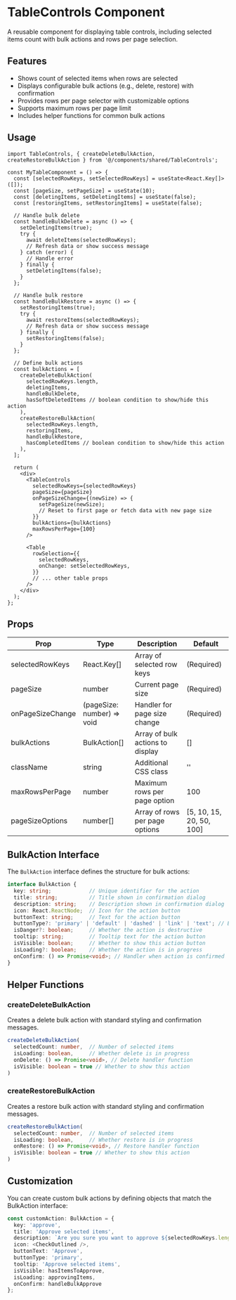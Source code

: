 # TableControls Component

A reusable component for displaying table controls, including selected items count with bulk actions and rows per page selection.

## Features

- Shows count of selected items when rows are selected
- Displays configurable bulk actions (e.g., delete, restore) with confirmation
- Provides rows per page selector with customizable options
- Supports maximum rows per page limit
- Includes helper functions for common bulk actions

## Usage

```tsx
import TableControls, { createDeleteBulkAction, createRestoreBulkAction } from '@/components/shared/TableControls';

const MyTableComponent = () => {
  const [selectedRowKeys, setSelectedRowKeys] = useState<React.Key[]>([]);
  const [pageSize, setPageSize] = useState(10);
  const [deletingItems, setDeletingItems] = useState(false);
  const [restoringItems, setRestoringItems] = useState(false);
  
  // Handle bulk delete
  const handleBulkDelete = async () => {
    setDeletingItems(true);
    try {
      await deleteItems(selectedRowKeys);
      // Refresh data or show success message
    } catch (error) {
      // Handle error
    } finally {
      setDeletingItems(false);
    }
  };
  
  // Handle bulk restore
  const handleBulkRestore = async () => {
    setRestoringItems(true);
    try {
      await restoreItems(selectedRowKeys);
      // Refresh data or show success message
    } finally {
      setRestoringItems(false);
    }
  };
  
  // Define bulk actions
  const bulkActions = [
    createDeleteBulkAction(
      selectedRowKeys.length,
      deletingItems,
      handleBulkDelete,
      hasSoftDeletedItems // boolean condition to show/hide this action
    ),
    createRestoreBulkAction(
      selectedRowKeys.length, 
      restoringItems,
      handleBulkRestore,
      hasCompletedItems // boolean condition to show/hide this action
    ),
  ];
  
  return (
    <div>
      <TableControls
        selectedRowKeys={selectedRowKeys}
        pageSize={pageSize}
        onPageSizeChange={(newSize) => {
          setPageSize(newSize);
          // Reset to first page or fetch data with new page size
        }}
        bulkActions={bulkActions}
        maxRowsPerPage={100}
      />
      
      <Table
        rowSelection={{
          selectedRowKeys,
          onChange: setSelectedRowKeys,
        }}
        // ... other table props
      />
    </div>
  );
};
```

## Props

| Prop | Type | Description | Default |
|------|------|-------------|---------|
| selectedRowKeys | React.Key[] | Array of selected row keys | (Required) |
| pageSize | number | Current page size | (Required) |
| onPageSizeChange | (pageSize: number) => void | Handler for page size change | (Required) |
| bulkActions | BulkAction[] | Array of bulk actions to display | [] |
| className | string | Additional CSS class | '' |
| maxRowsPerPage | number | Maximum rows per page option | 100 |
| pageSizeOptions | number[] | Array of rows per page options | [5, 10, 15, 20, 50, 100] |

## BulkAction Interface

The `BulkAction` interface defines the structure for bulk actions:

```typescript
interface BulkAction {
  key: string;            // Unique identifier for the action
  title: string;          // Title shown in confirmation dialog
  description: string;    // Description shown in confirmation dialog
  icon: React.ReactNode;  // Icon for the action button
  buttonText: string;     // Text for the action button
  buttonType?: 'primary' | 'default' | 'dashed' | 'link' | 'text'; // Button type
  isDanger?: boolean;     // Whether the action is destructive
  tooltip: string;        // Tooltip text for the action button
  isVisible: boolean;     // Whether to show this action button
  isLoading?: boolean;    // Whether the action is in progress
  onConfirm: () => Promise<void>; // Handler when action is confirmed
}
```

## Helper Functions

### createDeleteBulkAction

Creates a delete bulk action with standard styling and confirmation messages.

```typescript
createDeleteBulkAction(
  selectedCount: number,  // Number of selected items
  isLoading: boolean,     // Whether delete is in progress
  onDelete: () => Promise<void>, // Delete handler function
  isVisible: boolean = true // Whether to show this action
)
```

### createRestoreBulkAction

Creates a restore bulk action with standard styling and confirmation messages.

```typescript
createRestoreBulkAction(
  selectedCount: number,  // Number of selected items
  isLoading: boolean,     // Whether restore is in progress
  onRestore: () => Promise<void>, // Restore handler function
  isVisible: boolean = true // Whether to show this action
)
```

## Customization

You can create custom bulk actions by defining objects that match the BulkAction interface:

```typescript
const customAction: BulkAction = {
  key: 'approve',
  title: 'Approve selected items',
  description: `Are you sure you want to approve ${selectedRowKeys.length} selected item(s)?`,
  icon: <CheckOutlined />,
  buttonText: 'Approve',
  buttonType: 'primary',
  tooltip: 'Approve selected items',
  isVisible: hasItemsToApprove,
  isLoading: approvingItems,
  onConfirm: handleBulkApprove
};
``` 